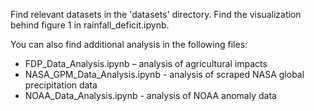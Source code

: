Find relevant datasets in the 'datasets' directory. Find the visualization behind figure 1 in rainfall_deficit.ipynb. 

You can also find additional analysis in the following files:
- FDP_Data_Analysis.ipynb – analysis of agricultural impacts
- NASA_GPM_Data_Analysis.ipynb - analysis of scraped NASA global precipitation data
- NOAA_Data_Analysis.ipynb - analysis of NOAA anomaly data
